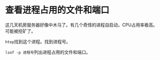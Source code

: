 # 查看进程占用的文件和端口

这几天机房服务器好像中木马了。有几个奇怪的进程自启动，CPU占用率极高。可能被挖矿了。

`htop`找到这个进程。找到进程号。

`lsof -p 进程号`列出进程占用的文件和端口。
